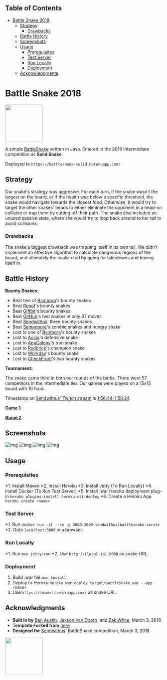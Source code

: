 <div id="table-of-contents">
<h2>Table of Contents</h2>
<div id="text-table-of-contents">
<ul>
<li><a href="#sec-1">Battle Snake 2018</a>
<ul>
<li><a href="#sec-1-1">Strategy</a>
<ul>
<li><a href="#sec-1-1-1">Drawbacks</a></li>
</ul>
</li>
<li><a href="#sec-1-2">Battle History</a></li>
<li><a href="#sec-1-3">Screenshots</a></li>
<li><a href="#sec-1-4">Usage</a>
<ul>
<li><a href="#sec-1-4-1">Prerequisites</a></li>
<li><a href="#sec-1-4-2">Test Server</a></li>
<li><a href="#sec-1-4-3">Run Locally</a></li>
<li><a href="#sec-1-4-4">Deployment</a></li>
</ul>
</li>
<li><a href="#sec-1-5">Acknowledgments</a></li>
</ul>
</li>
</ul>
</div>
</div>


# Battle Snake 2018<a id="sec-1" name="sec-1"></a>

<img height="120" width="120" src="https://github.com/woofers/battle-snake-2018/blob/master/screenshots/intermediate.png?raw=true" />

A simple [BattleSnake](https://www.battlesnake.io) written in Java.
Entered in the 2018 Intermediate competition as **Solid Snake**.

Deployed to `https://battlesnake-solid.herokuapp.com/`

## Strategy<a id="sec-1-1" name="sec-1-1"></a>

Our snake's strategy was aggresive. For each turn, if the snake wasn't
the largest on the board, or if the health was below a specific
threshold, the snake would navigate towards the closest food. Otherwise,
it would try to target the other snakes' heads to either eliminate the
opponent in a head-on collision or trap them by cutting off their path.
The snake also included an unused passive state, where she would try to
loop back around to her tail to avoid collisions.

### Drawbacks<a id="sec-1-1-1" name="sec-1-1-1"></a>

The snake's biggest drawback was trapping itself in its own tail. We
didn't implement an effective algorithm to calculate dangerous regions
of the board, and ultimately the snake died by going for takedowns and
boxing itself in.

## Battle History<a id="sec-1-2" name="sec-1-2"></a>

**Bounty Snakes:**
-   Beat two of [Bambora](https://www.bambora.com/en/ca/)'s bounty snakes
-   Beat [Rooof](https://www.rooof.com/)'s bounty snakes
-   Beat [Giftbit](https://www.giftbit.com/)'s bounty snakes
-   Beat [GitHub](https://github.com)'s two snakes in only 67 moves
-   Beat [Sendwithus](https://www.sendwithus.com/)' three bounty snakes
-   Beat [Semaphore](https://semaphoresolutions.com/)'s zombie snakes and hungry snake
-   Lost to one of [Bambora](https://www.bambora.com/en/ca/)'s bounty snakes
-   Lost to [Accio](https://myaccio.com/)'s defensive snake
-   Lost to [AppColony](http://www.appcolony.ca/)'s tron snake
-   Lost to [Redbrick](https://rdbrck.com/)'s champion snake
-   Lost to [Workday](https://www.workday.com/)'s bounty snake
-   Lost to [CheckFront](https://www.checkfront.com/)'s two bounty snakes

**Tournament:**

The snake came third in both our rounds of the battle. There were 57
competitors in the intermediate tier.  Our games were played on a 15x15 board with 10 food.

Timestamp on [Sendwithus'
Twitch stream](https://www.twitch.tv/videos/234961139) is
[1:56:44-1:58:24](https://www.twitch.tv/videos/234961139?t=01h56m44s).

**[Game 1](https://clips.twitch.tv/SplendidNiceKoalaTwitchRPG)**

**[Game 2](https://clips.twitch.tv/GentleCrispyReubenCorgiDerp)**

## Screenshots<a id="sec-1-3" name="sec-1-3"></a>

![img](./screenshots/snake-0.png) ![img](./screenshots/snake-1.png)
![img](./screenshots/snake-2.png) ![img](./screenshots/snake-3.png)

## Usage<a id="sec-1-4" name="sec-1-4"></a>

### Prerequisites<a id="sec-1-4-1" name="sec-1-4-1"></a>

\*1. Install Maven
\*2. Install Heroku
\*3. Install Jetty (To Run Locally)
\*4. Install Docker (To Run Test Server)
\*5. Install .war Heroku deployment plug-in `heroku plugins:install heroku-cli-deploy`
\*6. Create a Heroku App `heroku create <name>`

### Test Server<a id="sec-1-4-2" name="sec-1-4-2"></a>

\*1. Run `docker run -it --rm -p 3000:3000 sendwithus/battlesnake-server`
\*2. Goto `localhost:3000` in a browser.

### Run Locally<a id="sec-1-4-3" name="sec-1-4-3"></a>

\*1. Run `mvn jetty:run`
\*2. Use `http://[local-ip]:8080` as snake URL.

### Deployment<a id="sec-1-4-4" name="sec-1-4-4"></a>

1.  Build .war file `mvn install`
2.  Deploy to Heroku `heroku war:deploy target/BattleSnake.war --app <name>`
3.  Use `https://[name].herokuapp.com/` as snake URL.

## Acknowledgments<a id="sec-1-5" name="sec-1-5"></a>

-   **Built in by** [Ben Austin](https://github.com/austinben),
    [Jaxson Van Doorn](https://github.com/woofers), and
    [Zak White](https://github.com/zakwht), March 3, 2018
-   **Template Forked from**
       [here](https://github.com/tflinz/BasicBattleSnake2018)
-   **Designed for** [Sendwithus](https://github.com/sendwithus)'
    BattleSnake competition, March 3, 2018

<img align="left" height="120" width="120" src="https://github.com/woofers/battle-snake-2018/blob/master/screenshots/intermediate.png?raw=true" />

